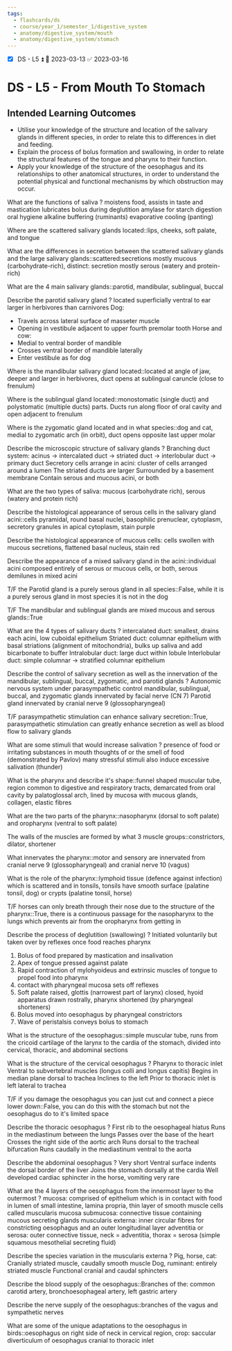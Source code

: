```yaml
---
tags:
  - flashcards/ds
  - course/year_1/semester_1/digestive_system
  - anatomy/digestive_system/mouth
  - anatomy/digestive_system/stomach
---
```


- [x] DS - L5 ⏫ 📅 2023-03-13 ✅ 2023-03-16

# DS - L5 - From Mouth To Stomach
## Intended Learning Outcomes
- Utilise your knowledge of the structure and location of the salivary glands in different species, in order to relate this to differences in diet and feeding.  
- Explain the process of bolus formation and swallowing, in order to relate the structural features of  the tongue and pharynx to their function.
- Apply your knowledge of the structure of the oesophagus and its relationships to other anatomical structures, in order to understand the potential physical and functional mechanisms by which obstruction may occur.

What are the functions of saliva
?
moistens food, assists in taste and mastication
lubricates bolus during deglutition
amylase for starch digestion
oral hygiene
alkaline buffering (ruminants)
evaporative cooling (panting)

Where are the scattered salivary glands located::lips, cheeks, soft palate, and tongue

What are the differences in secretion between the scattered salivary glands and the large salivary glands::scattered:secretions mostly mucous (carbohydrate-rich), distinct: secretion mostly serous (watery and protein-rich)

What are the 4 main salivary glands::parotid, mandibular, sublingual, buccal

Describe the parotid salivary gland
?
located superficially ventral to ear
larger in herbivores than carnivores
Dog:
- Travels across lateral surface of masseter muscle
- Opening in vestibule adjacent to upper fourth premolar tooth
Horse and cow:
- Medial to ventral border of mandible
- Crosses ventral border of mandible laterally
- Enter vestibule as for dog

Where is the mandibular salivary gland located::located at angle of jaw, deeper and larger in herbivores, duct opens at sublingual caruncle (close to frenulum)

Where is the sublingual gland located::monostomatic (single duct) and polystomatic (multiple ducts) parts. Ducts run along floor of oral cavity and open adjacent to frenulum

Where is the zygomatic gland located and in what species::dog and cat, medial to zygomatic arch (in orbit), duct opens opposite last upper molar

Describe the microscopic structure of salivary glands
?
Branching duct system: acinus -> intercalated duct -> striated duct -> interlobular duct -> primary duct
Secretory cells arrange in acini: cluster of cells arranged around a lumen
The striated ducts are larger
Surrounded by a basement membrane
Contain serous and mucous acini, or both

What are the two types of saliva: mucous (carbohydrate rich), serous (watery and protein rich)

Describe the histological appearance of serous cells in the salivary gland acini::cells pyramidal, round basal nuclei, basophilic prenuclear, cytoplasm, secretory granules in apical cytoplasm, stain purple

Describe the histological appearance of mucous cells: cells swollen with mucous secretions, flattened basal nucleus, stain red

Describe the appearance of a mixed salivary gland in the acini::individual acini composed entirely of serous or mucous cells, or both, serous demilunes in mixed acini

T/F the Parotid gland is a purely serous gland in all species::False, while it is a purely serous gland in most species it is not in the dog

T/F The mandibular and sublingual glands are mixed mucous and serous glands::True

What are the 4 types of salivary ducts
?
intercalated duct: smallest, drains each acini, low cuboidal epithelium
Striated duct: columnar epithelium with basal striations (alignment of mitochondria), bulks up saliva and add bicarbonate to buffer
Intralobular duct: large duct within lobule
Interlobular duct: simple columnar -> stratified columnar epithelium

Describe the control of salivary secretion as well as the innervation of the mandibular, sublingual, buccal, zygomatic, and parotid glands
?
Autonomic nervous system under parasympathetic control
mandibular, sublingual, buccal, and zygomatic glands innervated by facial nerve (CN 7)
Parotid gland innervated by cranial nerve 9 (glossopharyngeal)

T/F parasympathetic stimulation can enhance salivary secretion::True, parasympathetic stimulation can greatly enhance secretion as well as blood flow to salivary glands

What are some stimuli that would increase salivation
?
presence of food or irritating substances in mouth
thoughts of or the smell of food (demonstrated by Pavlov)
many stressful stimuli also induce excessive salivation (thunder)

What is the pharynx and describe it's shape::funnel shaped muscular tube, region common to digestive and respiratory tracts, demarcated from oral cavity by palatoglossal arch, lined by mucosa with mucous glands, collagen, elastic fibres

What are the two parts of the pharynx::nasopharynx (dorsal to soft palate) and oropharynx (ventral to soft palate)

The walls of the muscles are formed by what 3 muscle groups::constrictors, dilator, shortener

What innervates the pharynx::motor and sensory are innervated from cranial nerve 9 (glossopharyngeal) and cranial nerve 10 (vagus)

What is the role of the pharynx::lymphoid tissue (defence against infection) which is scattered and in tonsils, tonsils have smooth surface (palatine tonsil, dog) or crypts (palatine tonsil, horse)

T/F horses can only breath through their nose due to the structure of the pharynx::True, there is a continuous passage for the nasopharynx to the lungs which prevents air from the oropharynx from getting in

Describe the process of deglutition (swallowing)
?
Initiated voluntarily but taken over by reflexes once food reaches pharynx
1. Bolus of food prepared by mastication and insalivation
2. Apex of tongue pressed against palate
3. Rapid contraction of mylohyoideus and extrinsic muscles of tongue to propel food into pharynx
4. contact with pharyngeal mucosa sets off reflexes
5. Soft palate raised, glottis (narrowest part of larynx) closed, hyoid apparatus drawn rostrally, pharynx shortened (by pharyngeal shorteners)
6. Bolus moved into oesophagus by pharyngeal constrictors
7. Wave of peristalsis conveys bolus to stomach

What is the structure of the oesophagus::simple muscular tube, runs from the cricoid cartilage of the larynx to the cardia of the stomach, divided into cervical, thoracic, and abdominal sections

What is the structure of the cervical oesophagus
?
Pharynx to thoracic inlet
Ventral to subvertebral muscles (longus colli and longus capitis)
Begins in median plane dorsal to trachea
Inclines to the left
Prior to thoracic inlet is left lateral to trachea

T/F if you damage the oesophagus you can just cut and connect a piece lower down::False, you can do this with the stomach but not the oesophagus do to it's limited space

Describe the thoracic oesophagus
?
First rib to the oesophageal hiatus
Runs in the mediastinum between the lungs
Passes over the base of the heart
Crosses the right side of the aortic arch
Runs dorsal to the tracheal bifurcation
Runs caudally in the mediastinum ventral to the aorta

Describe the abdominal oesophagus
?
Very short
Ventral surface indents the dorsal border of the liver
Joins the stomach dorsally at the cardia
Well developed cardiac sphincter in the horse, vomiting very rare

What are the 4 layers of the oesophagus from the innermost layer to the outermost
?
mucosa: comprised of epithelium which is in contact with food in lumen of small intestine, lamina propria, thin layer of smooth muscle cells called muscularis mucosa 
submucosa: connective tissue containing mucous secreting glands
muscularis externa: inner circular fibres for constricting oesophagus and an outer longitudinal layer
adventitia or serosa: outer connective tissue, neck = adventitia, thorax = serosa (simple squamous mesothelial secreting fluid)

Describe the species variation in the muscularis externa
?
Pig, horse, cat: Cranially striated muscle, caudally smooth muscle
Dog, ruminant: entirely striated muscle
Functional cranial and caudal sphincters

Describe the blood supply of the oesophagus::Branches of the: common carotid artery, bronchoesophageal artery, left gastric artery

Describe the nerve supply of the oesophagus::branches of the vagus and sympathetic nerves

What are some of the unique adaptations to the oesophagus in birds::oesophagus on right side of neck in cervical region, crop: saccular diverticulum of oesophagus cranial to thoracic inlet


